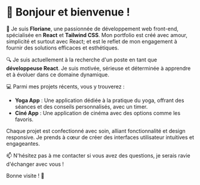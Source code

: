 # 👋 Bonjour et bienvenue !

🌟 Je suis **Floriane**, une passionnée de développement web front-end, spécialisée en **React** et **Tailwind CSS**. Mon portfolio est créé avec amour, simplicité et surtout avec React; et est le reflet de mon engagement à fournir des solutions efficaces et esthétiques.

🔍 Je suis actuellement à la recherche d'un poste en tant que **développeuse React**. Je suis motivée, sérieuse et déterminée à apprendre et à évoluer dans ce domaine dynamique.

💻 Parmi mes projets récents, vous y trouverez :

-   **Yoga App** : Une application dédiée à la pratique du yoga, offrant des séances et des conseils personnalisés, avec un timer.
-   **Ciné App** : Une application de cinéma avec des options comme les favoris.

Chaque projet est confectionné avec soin, alliant fonctionnalité et design responsive. Je prends à cœur de créer des interfaces utilisateur intuitives et engageantes.

📫 N'hésitez pas à me contacter si vous avez des questions, je serais ravie d'échanger avec vous !

Bonne visite ! 🌈
